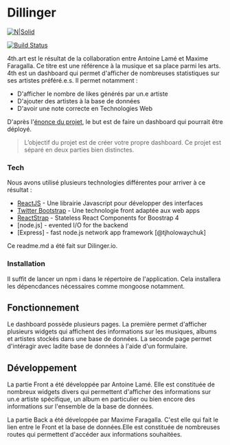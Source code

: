 # Dillinger

[![N|Solid](https://cldup.com/dTxpPi9lDf.thumb.png)](https://nodesource.com/products/nsolid)

[![Build Status](https://travis-ci.org/joemccann/dillinger.svg?branch=master)](https://travis-ci.org/joemccann/dillinger)

4th.art est le résultat de la collaboration entre Antoine Lamé et Maxime Faragalla. Ce titre est une référence à la musique et sa place parmi les arts. 4th est un dashboard qui permet d'afficher de nombreuses statistiques sur ses artistes préféré.e.s. Il permet notamment :

  - D'afficher le nombre de likes générés par un.e artiste
  - D'ajouter des artistes à la base de données
  - D'avoir une note correcte en Technologies Web

D'après l'[énonce du projet](https://pedago-ece.campusonline.me/mod/resource/view.php?id=47914), le but est de faire un dashboard qui pourrait être déployé.

> L’objectif du projet est de créer votre propre dashboard. Ce projet est séparé en deux parties bien distinctes. 


### Tech

Nous avons utilisé plusieurs technologies différentes pour arriver à ce résultat :

* [ReactJS](https://reactjs.org/) - Une librairie Javascript pour développer des interfaces
* [Twitter Bootstrap](https://getbootstrap.com/) - Une technologie front adaptée aux web apps
* [ReactStrap](https://www.npmjs.com/package/reactstrap) - Stateless React Components for Boostrap 4
* [node.js] - evented I/O for the backend
* [Express] - fast node.js network app framework [@tjholowaychuk]

Ce readme.md a été fait sur Dilinger.io.

### Installation

Il suffit de lancer un npm i dans le répertoire de l'application. Cela installera les dépencdances nécessaires comme mongoose notamment. 


## Fonctionnement
Le dashboard possède plusieurs pages. La première permet d'afficher plusieurs widgets qui affichent des informations sur les musiques, albums et artistes stockés dans une base de données.
La seconde page permet d'intéragir avec ladite base de données à l'aide d'un formulaire.

## Développement
La partie Front a été développée par Antoine Lamé. Elle est constituée de nombreux widgets divers qui permettent d'afficher des informations sur un.e artiste spécifique, un album en particulier ou bien encore des informations sur l'ensemble de la base de données.

La partie Back a été développée par Maxime Faragalla. C'est elle qui fait le lien entre le Front et la base de données.Elle est constituée de nombreuses routes qui permettent d'accéder aux informations souhaitées. 